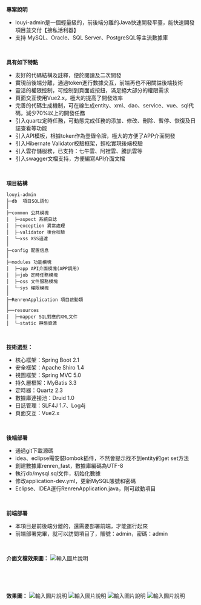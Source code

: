 **專案說明** 
- louyi-admin是一個輕量級的，前後端分離的Java快速開發平臺，能快速開發項目並交付【接私活利器】
- 支持 MySQL、Oracle、SQL Server、PostgreSQL等主流數據庫


<br>
 

**具有如下特點** 
- 友好的代碼結構及註釋，便於閱讀及二次開發
- 實現前後端分離，通過token進行數據交互，前端再也不用關註後端技術
- 靈活的權限控制，可控制到頁面或按鈕，滿足絕大部分的權限需求
- 頁面交互使用Vue2.x，極大的提高了開發效率
- 完善的代碼生成機制，可在線生成entity、xml、dao、service、vue、sql代碼，減少70%以上的開發任務
- 引入quartz定時任務，可動態完成任務的添加、修改、刪除、暫停、恢復及日誌查看等功能
- 引入API模板，根據token作為登錄令牌，極大的方便了APP介面開發
- 引入Hibernate Validator校驗框架，輕松實現後端校驗
- 引入雲存儲服務，已支持：七牛雲、阿裡雲、騰訊雲等
- 引入swagger文檔支持，方便編寫API介面文檔
<br> 

**項目結構** 
```
louyi-admin
├─db  項目SQL語句
│
├─common 公共模塊
│  ├─aspect 系統日誌
│  ├─exception 異常處理
│  ├─validator 後台校驗
│  └─xss XSS過濾
│ 
├─config 配置信息
│ 
├─modules 功能模塊
│  ├─app API介面模塊(APP調用)
│  ├─job 定時任務模塊
│  ├─oss 文件服務模塊
│  └─sys 權限模塊
│ 
├─RenrenApplication 項目啟動類
│  
├──resources 
│  ├─mapper SQL對應的XML文件
│  └─static 靜態資源

```
<br> 


**技術選型：** 
- 核心框架：Spring Boot 2.1
- 安全框架：Apache Shiro 1.4
- 視圖框架：Spring MVC 5.0
- 持久層框架：MyBatis 3.3
- 定時器：Quartz 2.3
- 數據庫連接池：Druid 1.0
- 日誌管理：SLF4J 1.7、Log4j
- 頁面交互：Vue2.x 
<br> 


 **後端部署**
- 通過git下載源碼
- idea、eclipse需安裝lombok插件，不然會提示找不到entity的get set方法
- 創建數據庫renren_fast，數據庫編碼為UTF-8
- 執行db/mysql.sql文件，初始化數據
- 修改application-dev.yml，更新MySQL賬號和密碼
- Eclipse、IDEA運行RenrenApplication.java，則可啟動項目

<br> 

 **前端部署**
 - 本項目是前後端分離的，還需要部署前端，才能運行起來
 - 前端部署完畢，就可以訪問項目了，賬號：admin，密碼：admin
 
 <br>


**介面文檔效果圖：**
![輸入圖片說明](https://images.gitee.com/uploads/images/2018/0728/145341_73ba6f75_63154.jpeg "在這里輸入圖片標題")

<br> <br> <br> 


**效果圖：**
![輸入圖片說明](https://gitee.com/uploads/images/2018/0505/173115_d3c045ef_63154.jpeg "在這里輸入圖片標題")
![輸入圖片說明](https://gitee.com/uploads/images/2018/0624/225728_b06f72b3_63154.jpeg "在這里輸入圖片標題")
![輸入圖片說明](https://gitee.com/uploads/images/2018/0505/173140_79928d91_63154.jpeg "在這里輸入圖片標題")
![輸入圖片說明](https://gitee.com/uploads/images/2018/0505/173151_12d065db_63154.jpeg "在這里輸入圖片標題")

<br>
